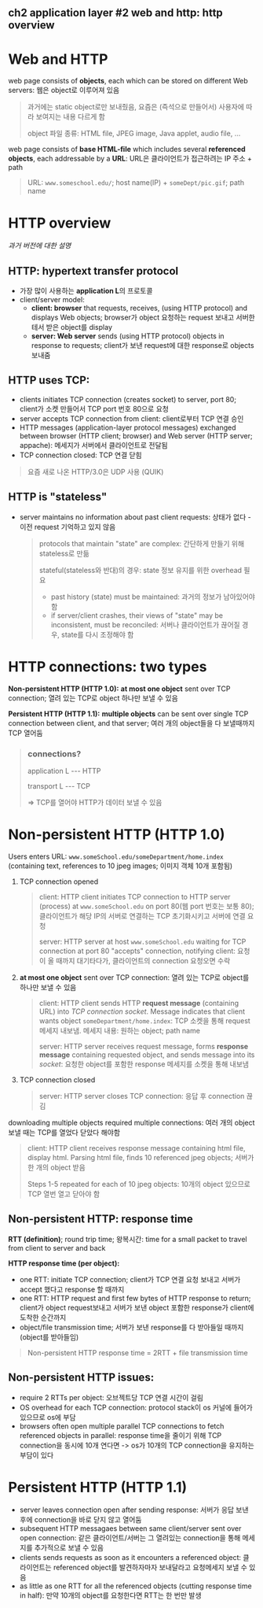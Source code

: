 ## ch2 application layer  \#2 web and http: http overview

# Web and HTTP

web page consists of  **objects**, each which can be stored on different Web servers: 웹은 object로 이루어져 있음

> 과거에는 static object로만 보내줬음, 요즘은 (즉석으로 만들어서) 사용자에 따라 보여지는 내용 다르게 함
>
> object 파일 종류: HTML file, JPEG image, Java applet, audio file, ...

web page consists of **base HTML-file** which includes several **referenced objects**, each addressable by a **URL**: URL은 클라이언트가 접근하려는 IP 주소 + path

>  URL: `www.someschool.edu/`; host name(IP) + `someDept/pic.gif`; path name



# HTTP overview

*과거 버전에 대한 설명*

## HTTP: hypertext transfer protocol

- 가장 많이 사용하는 **application L**의 프로토콜
- client/server model:
  - **client: browser** that requests, receives, (using HTTP protocol) and displays Web objects; browser가 object 요청하는 request 보내고 서버한테서 받은 object를 display
  - **server: Web server** sends (using HTTP protocol) objects in response to requests; client가 보낸 request에 대한 response로 objects 보내줌

## HTTP uses TCP:

- clients initiates TCP connection (creates socket) to server, port 80; client가 소켓 만들어서 TCP port 번호 80으로 요청
- server accepts TCP connection from client: client로부터 TCP 연결 승인
- HTTP messages (application-layer protocol messages) exchanged between browser (HTTP client; browser) and Web server (HTTP server; appache): 메세지가 서버에서 클라이언트로 전달됨
- TCP connection closed: TCP 연결 닫힘

> 요즘 새로 나온 HTTP/3.0은 UDP 사용 (QUIK)

## HTTP is  "stateless"

- server maintains no information about past client requests: 상태가 없다 - 이전 request 기억하고 있지 않음

  > protocols that maintain "state" are complex:  간단하게 만들기 위해 stateless로 만듦
  >
  > stateful(stateless와 반대)의 경우: state 정보 유지를 위한 overhead 필요
  >
  > - past history (state) must be maintained: 과거의 정보가 남아있어야 함
  > - if server/client crashes, their views of "state" may be inconsistent, must be reconciled:  서버나 클라이언트가 끊어질 경우, state를 다시 조정해야 함 



# HTTP connections: two types

**Non-persistent HTTP (HTTP 1.0):** **at most one object** sent over TCP connection; 열려 있는 TCP로 object 하나만 보낼 수 있음

**Persistent HTTP (HTTP 1.1):** **multiple objects** can be sent over single TCP connection between client, and that server; 여러 개의 object들을 다 보낼때까지 TCP 열어둠

> ### connections?
>
> application L --- HTTP
>
> transport L --- TCP
>
> => TCP를 열어야 HTTP가 데이터 보낼 수 있음

# Non-persistent HTTP (HTTP 1.0)

Users enters URL: `www.someSchool.edu/someDepartment/home.index` (containing text, references to 10 jpeg images; 이미지 객체 10개 포함됨)

1. TCP connection opened

   > client: HTTP client initiates TCP connection to HTTP server (process) at `www.someSchool.edu` on port 80(웹 port 번호는 보통 80); 클라이언트가 해당 IP의 서버로 연결하는 TCP 초기화시키고 서버에 연결 요청
   >
   > server: HTTP server at host `www.someSchool.edu` waiting for TCP connection at port 80 "accepts" connection, notifying client: 요청이 올 때까지 대기타다가, 클라이언트의 connection 요청오면 수락

2. **at most one object** sent over TCP connection: 열려 있는 TCP로 object를 하나만 보낼 수 있음

   > client: HTTP client sends HTTP **request message** (containing URL)  into *TCP connection socket*. Message indicates that client wants object `someDepartment/home.index`: TCP 소켓을 통해 request 메세지 내보냄. 메세지 내용: 원하는 object; path name
   >
   > server: HTTP server receives request message, forms **response message** containing requested object, and sends message into its *socket*: 요청한 object를 포함한 response 메세지를 소켓을 통해 내보냄

3. TCP connection closed

   > server: HTTP server closes TCP connection: 응답 후 connection 끊김

downloading multiple objects required multiple connections: 여러 개의 object 보낼 때는 TCP를 열었다 닫았다 해야함

> client: HTTP client receives response message containing html file, display html. Parsing html file, finds 10 referenced jpeg objects; 서버가 한 개의 object 받음
>
> Steps 1-5 repeated for each of 10 jpeg objects: 10개의 object 있으므로 TCP 열번 열고 닫아야 함

## Non-persistent HTTP: response time

**RTT (definition)**; round trip time; 왕복시간: time for a small packet to travel from client to server and back

**HTTP response time (per object):**

- one RTT: initiate TCP connection; client가 TCP 연결 요청 보내고 서버가 accept 했다고 response 할 때까지
- one RTT: HTTP request and first few bytes of HTTP response to return; client가 object request보내고 서버가 보낸 object 포함한 response가 client에 도착한 순간까지
- object/file transmission time; 서버가 보낸 response를 다 받아들일 때까지(object를 받아들임)

> Non-persistent HTTP response time = 2RTT + file transmission time

## Non-persistent HTTP issues:

- require 2 RTTs per object: 오브젝트당 TCP 연결 시간이 걸림
- OS overhead for each TCP connection: protocol stack이 os 커널에 들어가 있으므로 os에 부담
- browsers often open multiple parallel TCP connections to fetch referenced objects in parallel: response time을 줄이기 위해 TCP connection을 동시에 10개 연다면 -> os가 10개의 TCP connection을 유지하는 부담이 있다

# Persistent HTTP (HTTP 1.1)

- server leaves connection open after sending response: 서버가 응답 보낸 후에 connection을 바로 닫지 않고 열어둠
- subsequent HTTP messagaes between same client/server sent over open connection: 같은 클라이언트/서버는 그 열려있는 connection을 통해 메세지를 추가적으로 보낼 수 있음
- clients sends requests as soon as it encounters a referenced object: 클라이언트는 referenced object를 발견하자마자 보내달라고 요청메세지 보낼 수 있음
- as little as one RTT for all the referenced objects (cutting response time in half): 만약 10개의 object를 요청한다면 RTT는 한 번만 발생
